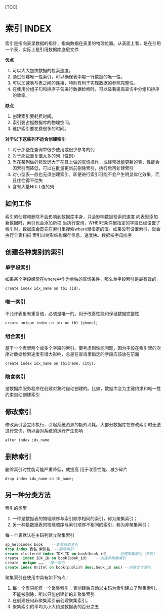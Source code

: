 [TOC]

# 索引 INDEX
索引是指向表里数据的指针，指向数据在表里的物理位置。从表面上看，是在引用一个表，实际上是引用数据库底层文件

**优点**
1. 可以大大加快数据的检索速度。
2. 通过创建唯一性索引，可以确保表中每一行数据的唯一性。
3. 可以加速表与表之间的连接，特别有利于实现数据的参照完整性。
4. 在使用分组子句和排序子句进行数据检索时，可以显著提高查询中分组和排序的效率。

**缺点**
1. 创建索引要耗费时间。
2. 索引要占据数据库的物理空间。
3. 维护索引要花费很多的时间。 

**对于以下这些列不适合创建索引**
1. 对于那些在查询中很少使用或很少参考的列
2. 对于那些重复值太多的列（性别）
3. 当在某列做的修改远大于在其上做的查询操作，或经常批量更新的表，性能会因索引而降低，可以在批量更新前删除索引，执行后再新建索引
4. 对小型表一般也无须创建索引，即便进行索引可能不会产生明显优化效果，而且往往得不偿失
5. 含有大量NULL值的列 

## 如何工作
索引的创建和删除不会影响到数据库本身，只会影响数据检索的速度
向表里添加新数据时，索引也会添加新项
当执行查询，WHERE条件里指定的字段已经设置了索引时，数据库会首先在索引里搜索where里指定的值。如果没有设置索引，就会执行全表扫描
索引以树形结构保存信息，速度快。数据按字母排序

## 创建各种类别的索引
### 单字段索引
如果某个字段经常在where中作为单独的查询条件，那么单字段索引是最有效的

```
create index idx_name on tb1 (id);
```

### 唯一索引
不允许表里有重复值，必须是唯一的。用于改善性能和保证数据完整性

```
create unique index un_idx on tb1 (phone);
```

### 组合索引
基于一个表里两个或多个字段的索引。要考虑到性能问题，因为字段在索引里的次序对数据检索速度有很大影响，总是在查询里指定的字段应该放在前面

```
create index idx_name on tb1(name, city);
```

### 隐含索引
是数据库服务程序在创建对象时自动创建的。比如，数据库会为主键约束和唯一性约束自动创建索引

## 修改索引
修改索引会立即执行，引起系统资源的额外消耗。大部分数据库在修改索引时无法进行查询，所以会对系统的运行产生影响

```
alter index idx_name
```

## 删除索引
删除索引时性能可能严重降低，或提高
用于改善性能、减少碎片

```
drop index idx_name on tb_name;
```

## 另一种分类方法

索引的类型   
1. 一种是数据表的物理顺序与索引顺序相同的索引，称为聚集索引；
2. 另一种是数据表的物理顺序与索引顺序不相同的索引，称为非聚集索引； 

每一个表默认在主码列建立聚集索引

```sql
sp_helpindex book    --查看表的索引
drop index 表名.索引名  --删除索引
create clustered index IDX_ID on book(book_id)    --创建聚集索引（失败）
create  index IDX_ID on book(book_id)    --创建非聚集索引
create  unique 。。。--唯一索引
create index Unitel on book(publish desc,book_id asc) --创建复合索引
```

聚集索引在使用中具有如下特点：
1. 每一个表只能有一个聚集索引；表创建后自动以主码为索引建立了聚集索引，不能被删除，所以只能创建新的非聚集索引
2. 在创建任何非聚集索引前创建聚集索引。
3. 聚集索引的平均大小大约是数据表的百分之五
 